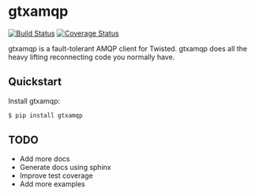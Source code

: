 # gtxamqp
[![Build Status](https://travis-ci.org/devsenexx/gtxamqp.svg?branch=master)](https://travis-ci.org/devsenexx/gtxamqp)
[![Coverage Status](https://coveralls.io/repos/github/devsenexx/gtxamqp/badge.svg)](https://coveralls.io/github/devsenexx/gtxamqp)

gtxamqp is a fault-tolerant AMQP client for Twisted.
gtxamqp does all the heavy lifting reconnecting code you normally have.

## Quickstart

Install gtxamqp:
```bash
$ pip install gtxamqp
```

## TODO

* Add more docs
* Generate docs using sphinx
* Improve test coverage
* Add more examples
